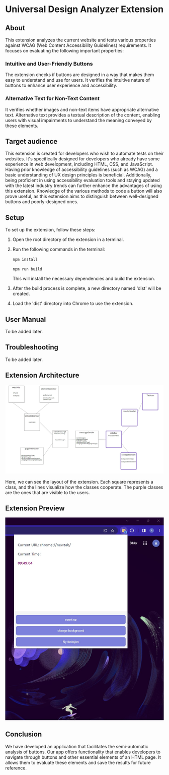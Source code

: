 # Universal Design Analyzer Extension

## About

This extension analyzes the current website and tests various properties against WCAG (Web Content Accessibility Guidelines) requirements. It focuses on evaluating the following important properties:

### Intuitive and User-Friendly Buttons

The extension checks if buttons are designed in a way that makes them easy to understand and use for users. It verifies the intuitive nature of buttons to enhance user experience and accessibility.

### Alternative Text for Non-Text Content

It verifies whether images and non-text items have appropriate alternative text. Alternative text provides a textual description of the content, enabling users with visual impairments to understand the meaning conveyed by these elements.

## Target audience

This extension is created for developers who wish to automate tests on their websites. It's specifically designed for developers who already have some experience in web development, including HTML, CSS, and JavaScript. Having prior knowledge of accessibility guidelines (such as WCAG) and a basic understanding of UX design principles is beneficial. Additionally, being proficient in using accessibility evaluation tools and staying updated with the latest industry trends can further enhance the advantages of using this extension. 
Knowledge of the various methods to code a button will also prove useful, as this extension aims to distinguish between well-designed buttons and poorly-designed ones.

## Setup

To set up the extension, follow these steps:

1. Open the root directory of the extension in a terminal.

2. Run the following commands in the terminal:


    ```npm install```

    ```npm run build```

    This will install the necessary dependencies and build the extension.

3. After the build process is complete, a new directory named 'dist' will be created.

4. Load the 'dist' directory into Chrome to use the extension.

## User Manual

To be added later.

## Troubleshooting

To be added later.

## Extension Architecture

![Extension architecture](/images/extension_architecture.jpg)

Here, we can see the layout of the extension. Each square represents a class, and the lines visualize how the classes cooperate. The purple classes are the ones that are visible to the users.
## Extension Preview

![Extension screenshot](/images/extension_screenshot.jpg)

## Conclusion 

We have developed an application that facilitates the semi-automatic analysis of buttons. Our app offers functionality that enables developers to navigate through buttons and other essential elements of an HTML page. It allows them to evaluate these elements and save the results for future reference.
